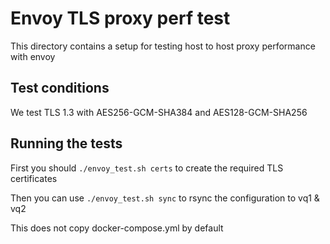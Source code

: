 # Envoy TLS proxy perf test

This directory contains a setup for testing host to host proxy performance with envoy

## Test conditions

We test TLS 1.3 with AES256-GCM-SHA384 and AES128-GCM-SHA256

## Running the tests

First you should `./envoy_test.sh certs` to create the required TLS certificates

Then you can use `./envoy_test.sh sync` to rsync the configuration to vq1 & vq2

This does not copy docker-compose.yml by default
